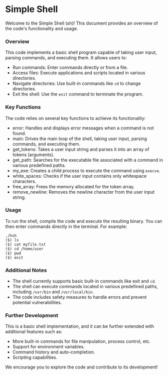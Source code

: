# Simple Shell

Welcome to the Simple Shell (sh)! This document provides an overview of the code's functionality and usage.

### Overview

This code implements a basic shell program capable of taking user input, parsing commands, and executing them. It allows users to:

- Run commands: Enter commands directly or from a file.
- Access files: Execute applications and scripts located in various directories.
- Navigate directories: Use built-in commands like ```cd``` to change directories.
- Exit the shell: Use the ```exit``` command to terminate the program.

### Key Functions

The code relies on several key functions to achieve its functionality:

- error: Handles and displays error messages when a command is not found.
- main: Drives the main loop of the shell, taking user input, parsing commands, and executing them.
- get_tokens: Takes a user input string and parses it into an array of tokens (arguments).
- get_path: Searches for the executable file associated with a command in various predefined paths.
- my_exe: Creates a child process to execute the command using ```execve```.
- white_spaces: Checks if the user input contains only whitespace characters.
- free_array: Frees the memory allocated for the token array.
- remove_newline: Removes the newline character from the user input string.
### Usage

To run the shell, compile the code and execute the resulting binary. You can then enter commands directly in the terminal. For example:

```
./hsh
($) ls
($) cat myfile.txt
($) cd /home/user
($) pwd
($) exit
```

### Additional Notes

- The shell currently supports basic built-in commands like exit and ```cd```.
- The shell can execute commands located in various predefined paths, including ```/usr/bin``` and ```/usr/local/bin```.
- The code includes safety measures to handle errors and prevent potential vulnerabilities.

### Further Development

This is a basic shell implementation, and it can be further extended with additional features such as:

- More built-in commands for file manipulation, process control, etc.
- Support for environment variables.
- Command history and auto-completion.
- Scripting capabilities.

We encourage you to explore the code and contribute to its development!
